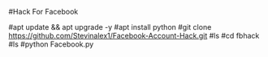 #Hack For Facebook

#apt update && apt upgrade -y 
#apt install python 
#git clone https://github.com/Stevinalex1/Facebook-Account-Hack.git 
#ls 
#cd fbhack 
#ls 
#python Facebook.py
